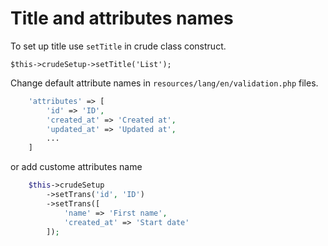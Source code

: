 Title and attributes names
===

To set up title use `setTitle` in crude class construct.

```
$this->crudeSetup->setTitle('List');
```

Change default attribute names in `resources/lang/en/validation.php` files.

```php
    'attributes' => [
        'id' => 'ID',
        'created_at' => 'Created at',
        'updated_at' => 'Updated at',
        ...
    ]
```

or add custome attributes name

```php
    $this->crudeSetup
        ->setTrans('id', 'ID')
        ->setTrans([
            'name' => 'First name',
            'created_at' => 'Start date'
        ]);
```
